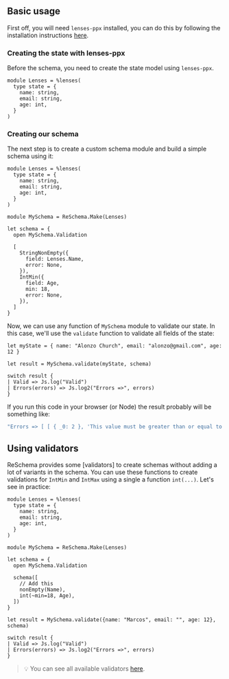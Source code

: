 ## Basic usage

First off, you will need `lenses-ppx` installed, you can do this by following the installation instructions [here](https://github.com/Astrocoders/lenses-ppx).

### Creating the state with lenses-ppx
Before the schema, you need to create the state model using `lenses-ppx`.

```rescript
module Lenses = %lenses(
  type state = {
    name: string,
    email: string,
    age: int,
  }
)
```

### Creating our schema

The next step is to create a custom schema module and build a simple schema using it:
```rescript
module Lenses = %lenses(
  type state = {
    name: string,
    email: string,
    age: int,
  }
)

module MySchema = ReSchema.Make(Lenses)

let schema = {
  open MySchema.Validation

  [
    StringNonEmpty({
      field: Lenses.Name,
      error: None,
    }),
    IntMin({
      field: Age,
      min: 18,
      error: None,
    }),
  ]
}
```
Now, we can use any function of `MySchema` module to validate our state. In this case, we'll use the `validate` function to validate all fields of the state:
```rescript
let myState = { name: "Alonzo Church", email: "alonzo@gmail.com", age: 12 }

let result = MySchema.validate(myState, schema)

switch result {
| Valid => Js.log("Valid")
| Errors(errors) => Js.log2("Errors =>", errors)
}
```
If you run this code in your browser (or Node) the result probably will be something like: 
```javascript
"Errors => [ [ { _0: 2 }, 'This value must be greater than or equal to 18' ] ]"
```

## Using validators
ReSchema provides some [validators] to create schemas without adding a lot of variants in the schema.
You can use these functions to create validations for `IntMin` and `IntMax` using a single a function `int(...)`. Let's see in practice:

```rescript
module Lenses = %lenses(
  type state = {
    name: string,
    email: string,
    age: int,
  }
)

module MySchema = ReSchema.Make(Lenses)

let schema = {
  open MySchema.Validation

  schema([
    // Add this
    nonEmpty(Name), 
    int(~min=18, Age),
  ])
}

let result = MySchema.validate({name: "Marcos", email: "", age: 12}, schema)

switch result {
| Valid => Js.log("Valid")
| Errors(errors) => Js.log2("Errors =>", errors)
}
```
> 💡 You can see all available validators [here](/api-reference).
